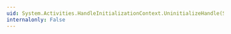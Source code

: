 ```yaml
---
uid: System.Activities.HandleInitializationContext.UninitializeHandle(System.Activities.Handle)
internalonly: False
---
```

